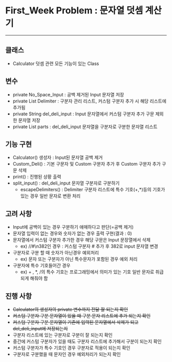 # First_Week Problem : 문자열 덧셈 계산기
***
## 클래스
- Calculator 덧셈 관련 모든 기능이 있는 Class

## 변수
- private No_Space_Input : 공백 제거된 Input 문자열 저장
- private List<String> Delimiter : 구분자 관리 리스트, 커스텀 구분자 추가 시 해당 리스트에 추가됨
- private String del_deli_input : Input 문자열에서 커스텀 구분자 추가 구문 제외한 문자열 저장 
- private List<String> parts : del_deli_input 문자열을 구분자로 구분한 문자열 리스트

## 기능 구현
- Calculator() 생성자 : Input된 문자열 공백 제거
- Custom_Deli() : 기본 구문자 및 Custom 구분자 추가 후 Custom 구분자 추가 구문 삭제 
- print() : 진행된 상황 출력
- split_input() : del_deli_input 문자열 구분자로 구분하기
  - escapeDelimiters() : Delimiter 구분자 리스트에 특수 기호(+,*)등의 기호가 있는 경우 일반 문자로 변환 처리

## 고려 사항
- Input에 공백이 있는 경우 구분하기 애매하다고 판단(=공백 제거)
- 문자열 입력이 없는 경우와 숫자가 없는 경우 출력 구현(결과 : 0)
- 문자열에서 커스텀 구분자 추가한 경우 해당 구문은 Input 문장열에서 삭제
  - ex) //#\n382인 경우 : 커스텀 구분자 # 추가 후 382로 input 문자열 변경
- 구분자로 구분 할 때 숫자가 아닌경우 예외처리
  - ex) 문자 또는 구분자가 아닌 특수문자가 포함된 경우 예외 처리 
- 구분자에 특수 기호들어간 경우
  - ex) + , *, /의 특수 기호는 프로그래밍에서 의미가 있는 기호 일반 문자로 취급되게 해줘야 함

## 진행 사항
- ~~Calculator의 생성자의 private 변수까지 전달 잘 되는지 확인~~
- ~~커스텀 구분자 구분 문자열이 있을 때 구분 문자 리스트에 추가 되는지 확인~~
- ~~커스텀 구분자 구분 문자열이 기존에 입력된 문자열에서 삭제가 되고 del_deli_input에 저장되는지~~
- 구분자 리스트에 있는 구분자로 구분이 잘 되는지 확인
- 중간에 커스텀 구분자가 있을 때도 구분자 리스트에 추가해서 구분이 되는지 확인 
- 커스텀 구분자가 특수 기호인 경우 구분자로 적용이 되는지 확인
- 구분자로 구분했을 때 문자인 경우 예외처리가 되는지 확인